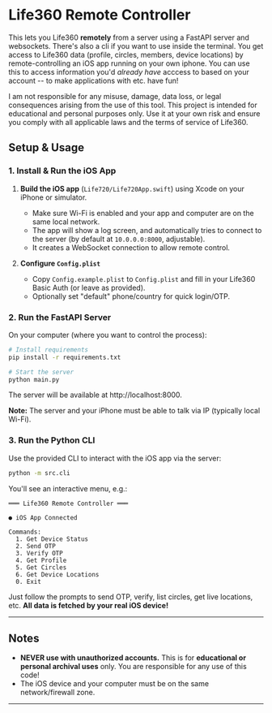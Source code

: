 # Life360 Remote Controller

This lets you Life360 **remotely** from a server using a FastAPI server and websockets. There's also a cli if you want to use inside the terminal.
You get access to Life360 data (profile, circles, members, device locations) by remote-controlling an iOS app running on your own iphone.
You can use this to access information you'd _already have_ acccess to based on your account -- to make applications with etc. have fun!

I am not responsible for any misuse, damage, data loss, or legal consequences arising from the use of this tool. This project is intended for educational and personal purposes only. Use it at your own risk and ensure you comply with all applicable laws and the terms of service of Life360.

## Setup & Usage

### 1. Install & Run the iOS App

1. **Build the iOS app** (`Life720/Life720App.swift`) using Xcode on your iPhone or simulator.  
   - Make sure Wi-Fi is enabled and your app and computer are on the same local network.
   - The app will show a log screen, and automatically tries to connect to the server (by default at `10.0.0.0:8000`, adjustable).
   - It creates a WebSocket connection to allow remote control.

2. **Configure `Config.plist`**  
   - Copy `Config.example.plist` to `Config.plist` and fill in your Life360 Basic Auth (or leave as provided).
   - Optionally set "default" phone/country for quick login/OTP.

### 2. Run the FastAPI Server

On your computer (where you want to control the process):

```bash
# Install requirements
pip install -r requirements.txt

# Start the server
python main.py
```

The server will be available at http://localhost:8000.

**Note:** The server and your iPhone must be able to talk via IP (typically local Wi-Fi).

### 3. Run the Python CLI

Use the provided CLI to interact with the iOS app via the server:

```bash
python -m src.cli
```

You'll see an interactive menu, e.g.:

```
═══ Life360 Remote Controller ═══

● iOS App Connected

Commands:
  1. Get Device Status
  2. Send OTP
  3. Verify OTP
  4. Get Profile
  5. Get Circles
  6. Get Device Locations
  0. Exit
```

Just follow the prompts to send OTP, verify, list circles, get live locations, etc. **All data is fetched by your real iOS device!**

---

## Notes

- **NEVER use with unauthorized accounts.** This is for **educational or personal archival uses** only. You are responsible for any use of this code!
- The iOS device and your computer must be on the same network/firewall zone.

---

